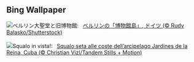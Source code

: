 ## Bing Wallpaper
![](https://www.bing.com/th?id=OHR.MuseumIsland_JA-JP9009131694_UHD.jpg&w=1000)ベルリン大聖堂と旧博物館:&nbsp;&ensp;[ベルリンの「博物館島」, ドイツ (© Rudy Balasko/Shutterstock)](https://www.bing.com/th?id=OHR.MuseumIsland_JA-JP9009131694_UHD.jpg)
<br><br/>
![](https://www.bing.com/th?id=OHR.SilkyShark_IT-IT4511134716_UHD.jpg&w=1000)Squalo in vista!:&nbsp;&ensp;[Squalo seta alle coste dell’arcipelago Jardines de la Reina, Cuba (© Christian Vizl/Tandem Stills + Motion)](https://www.bing.com/th?id=OHR.SilkyShark_IT-IT4511134716_UHD.jpg)
<br><br/>
